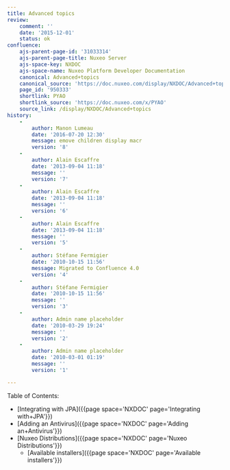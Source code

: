 ```yaml
---
title: Advanced topics
review:
    comment: ''
    date: '2015-12-01'
    status: ok
confluence:
    ajs-parent-page-id: '31033314'
    ajs-parent-page-title: Nuxeo Server
    ajs-space-key: NXDOC
    ajs-space-name: Nuxeo Platform Developer Documentation
    canonical: Advanced+topics
    canonical_source: 'https://doc.nuxeo.com/display/NXDOC/Advanced+topics'
    page_id: '950333'
    shortlink: PYAO
    shortlink_source: 'https://doc.nuxeo.com/x/PYAO'
    source_link: /display/NXDOC/Advanced+topics
history:
    - 
        author: Manon Lumeau
        date: '2016-07-20 12:30'
        message: emove children display macr
        version: '8'
    - 
        author: Alain Escaffre
        date: '2013-09-04 11:18'
        message: ''
        version: '7'
    - 
        author: Alain Escaffre
        date: '2013-09-04 11:18'
        message: ''
        version: '6'
    - 
        author: Alain Escaffre
        date: '2013-09-04 11:18'
        message: ''
        version: '5'
    - 
        author: Stéfane Fermigier
        date: '2010-10-15 11:56'
        message: Migrated to Confluence 4.0
        version: '4'
    - 
        author: Stéfane Fermigier
        date: '2010-10-15 11:56'
        message: ''
        version: '3'
    - 
        author: Admin name placeholder
        date: '2010-03-29 19:24'
        message: ''
        version: '2'
    - 
        author: Admin name placeholder
        date: '2010-03-01 01:19'
        message: ''
        version: '1'

---
```

Table of Contents:

*   [Integrating with JPA]({{page space='NXDOC' page='Integrating with+JPA'}})
*   [Adding an Antivirus]({{page space='NXDOC' page='Adding an+Antivirus'}})
*   [Nuxeo Distributions]({{page space='NXDOC' page='Nuxeo Distributions'}})
    *   [Available installers]({{page space='NXDOC' page='Available installers'}})
